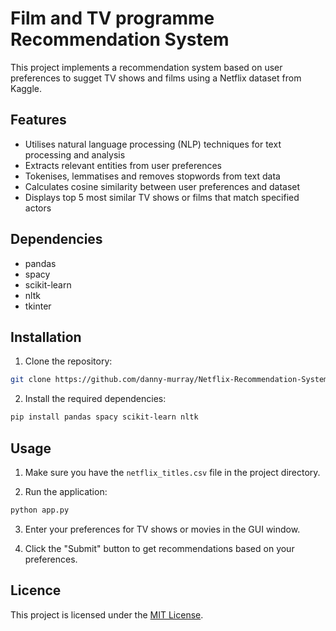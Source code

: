 # Film and TV programme Recommendation System
This project implements a recommendation system based on user preferences to sugget TV shows and films using a Netflix dataset from Kaggle. 

## Features
- Utilises natural language processing (NLP) techniques for text processing and analysis
- Extracts relevant entities from user preferences
- Tokenises, lemmatises and removes stopwords from text data
- Calculates cosine similarity between user preferences and dataset
- Displays top 5 most similar TV shows or films that match specified actors

## Dependencies
- pandas
- spacy
- scikit-learn
- nltk
- tkinter

## Installation
1. Clone the repository:

```bash
git clone https://github.com/danny-murray/Netflix-Recommendation-System.git
```

2. Install the required dependencies:
```bash
pip install pandas spacy scikit-learn nltk
```

## Usage
1. Make sure you have the `netflix_titles.csv` file in the project directory.

2. Run the application:

```bash
python app.py
```

3. Enter your preferences for TV shows or movies in the GUI window.

4. Click the "Submit" button to get recommendations based on your preferences.

## Licence
This project is licensed under the [MIT License](LICENSE).

